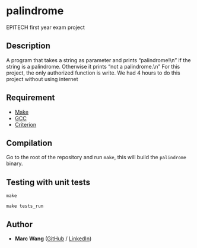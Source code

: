 # palindrome

EPITECH first year exam project

## Description

A program that takes a string as parameter and prints “palindrome!\n” if the string is a palindrome.
Otherwise it prints “not a palindrome.\n”
For this project, the only authorized function is write.
We had 4 hours to do this project without using internet

## Requirement
 - [Make](https://www.gnu.org/software/make/)
 - [GCC](https://gcc.gnu.org/)
 - [Criterion](https://criterion.readthedocs.io/en/master/setup.html#installation)

## Compilation
  Go to the root of the repository and run `make`, this will build the `palindrome` binary.

## Testing with unit tests
`make`

`make tests_run`

## Author
* **Marc Wang** ([GitHub](https://github.com/Hardfliper) / [LinkedIn](https://www.linkedin.com/in/marc-wang-07528417b/))
